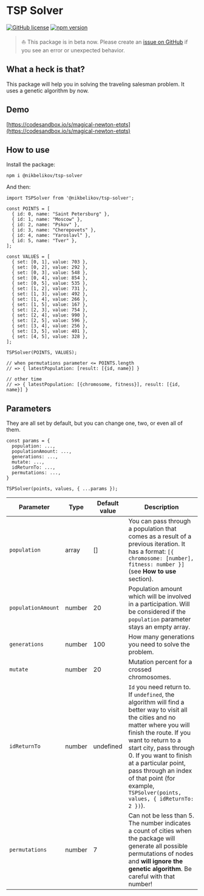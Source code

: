 # TSP Solver

[![GitHub license](https://img.shields.io/badge/license-ISC-blue.svg)](https://github.com/nikbelikov/tsp-solver/blob/master/LICENSE) [![npm version](https://img.shields.io/npm/v/@nikbelikov/tsp-solver.svg?style=flat)](https://www.npmjs.com/package/@nikbelikov/tsp-solver)

> ⛵️ This package is in beta now. Please create an [issue on GitHub](https://github.com/nikbelikov/tsp-solver/issues) if you see an error or unexpected behavior.

## What a heck is that?

This package will help you in solving the traveling salesman problem. It uses a genetic algorithm by now.

## Demo

[https://codesandbox.io/s/magical-newton-etqts](https://codesandbox.io/s/magical-newton-etqts)

## How to use

Install the package:

```
npm i @nikbelikov/tsp-solver
```

And then:

```
import TSPSolver from '@nikbelikov/tsp-solver';

const POINTS = [
  { id: 0, name: "Saint Petersburg" },
  { id: 1, name: "Moscow" },
  { id: 2, name: "Pskov" },
  { id: 3, name: "Cherepovets" },
  { id: 4, name: "Yaroslavl" },
  { id: 5, name: "Tver" },
];

const VALUES = [
  { set: [0, 1], value: 703 },
  { set: [0, 2], value: 292 },
  { set: [0, 3], value: 548 },
  { set: [0, 4], value: 854 },
  { set: [0, 5], value: 535 },
  { set: [1, 2], value: 731 },
  { set: [1, 3], value: 492 },
  { set: [1, 4], value: 266 },
  { set: [1, 5], value: 167 },
  { set: [2, 3], value: 754 },
  { set: [2, 4], value: 990 },
  { set: [2, 5], value: 596 },
  { set: [3, 4], value: 256 },
  { set: [3, 5], value: 401 },
  { set: [4, 5], value: 328 },
];

TSPSolver(POINTS, VALUES);

// when permutations parameter <= POINTS.length
// => { latestPopulation: [result: [{id, name}] }

// other time
// => { latestPopulation: [{chromosome, fitness}], result: [{id, name}] }
```

## Parameters

They are all set by default, but you can change one, two, or even all of them.

```
const params = {
  population: ...,
  populationAmount: ...,
  generations: ...,
  mutate: ...,
  idReturnTo: ...,
  permutations: ...,
}

TSPSolver(points, values, { ...params });
```

| Parameter | Type | Default value | Description |
|---|---|---|---|
| `population` | array | [] | You can pass through a population that comes as a result of a previous iteration. It has a format: `[{ chromosome: [number], fitness: number }]` (see **How to use** section). |
| `populationAmount` | number | 20 | Population amount which will be involved in a participation. Will be considered if the `population` parameter stays an empty array. |
| `generations` | number | 100 | How many generations you need to solve the problem. |
| `mutate` | number | 20 | Mutation percent for a crossed chromosomes. |
| `idReturnTo` | number | undefined | `Id` you need return to. If `undefined`, the algorithm will find a better way to visit all the cities and no matter where you will finish the route. If you want to return to a start city, pass through 0. If you want to finish at a particular point, pass through an index of that point (for example, `TSPSolver(points, values, { idReturnTo: 2 })`). |
| `permutations` | number | 7 | Can not be less than 5. The number indicates a count of cities when the package will generate all possible permutations of nodes and **will ignore the genetic algorithm**. Be careful with that number! |

